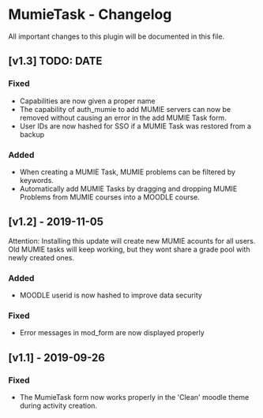# MumieTask - Changelog

All important changes to this plugin will be documented in this file.

## [v1.3] TODO: DATE
### Fixed
- Capabilities are now given a proper name
- The capability of auth_mumie to add MUMIE servers can now be removed without causing an error in the add MUMIE Task form.
- User IDs are now hashed for SSO if a MUMIE Task was restored from a backup

### Added
- When creating a MUMIE Task, MUMIE problems can be filtered by keywords.
- Automatically add MUMIE Tasks by dragging and dropping MUMIE Problems from MUMIE courses into a MOODLE course.

## [v1.2] - 2019-11-05
Attention: Installing this update will create new MUMIE acounts for all users. Old MUMIE tasks will keep working, but they wont share a grade pool with newly created ones.
### Added
- MOODLE userid is now hashed to improve data security

### Fixed
- Error messages in mod_form are now displayed properly


## [v1.1] - 2019-09-26
### Fixed
- The MumieTask form now works properly in the 'Clean' moodle theme during activity creation.


